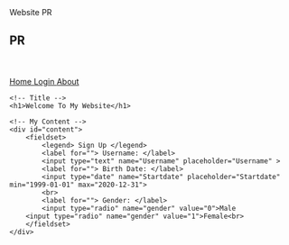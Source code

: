 <!DOCTYPE html>
<html lang="en">
<head>
    <meta charset="UTF-8">
    <meta name="viewport" content="width=device-width, initial-scale=1.0">
    <link rel="stylesheet" href="style.css">
 Website PR
</head>
<body>
    <h2 id="name_Web">PR</h2><br><br>
    <a href="#" id="web_home"> Home </a>
    <a href="#" id="web_login"> Login </a>
    <a href="#" id="web_about"> About </a>
	
    <!-- Title -->
    <h1>Welcome To My Website</h1>
    
    <!-- My Content -->
    <div id="content">
        <fieldset>
            <legend> Sign Up </legend>
            <label for=""> Username: </label>
            <input type="text" name="Username" placeholder="Username" >
            <label for=""> Birth Date: </label>
            <input type="date" name="Startdate" placeholder="Startdate" min="1999-01-01" max="2020-12-31"> 
            <br>
            <label for=""> Gender: </label>
            <input type="radio" name="gender" value="0">Male
	    <input type="radio" name="gender" value="1">Female<br>
        </fieldset>
    </div>
</body>
</html>
